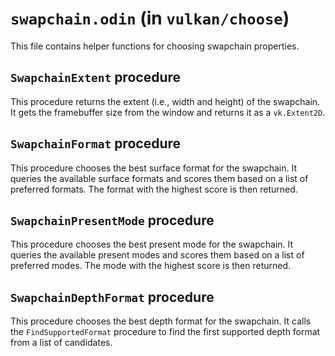 # `swapchain.odin` (in `vulkan/choose`)

This file contains helper functions for choosing swapchain properties.

## `SwapchainExtent` procedure

This procedure returns the extent (i.e., width and height) of the swapchain. It gets the framebuffer size from the window and returns it as a `vk.Extent2D`.

## `SwapchainFormat` procedure

This procedure chooses the best surface format for the swapchain. It queries the available surface formats and scores them based on a list of preferred formats. The format with the highest score is then returned.

## `SwapchainPresentMode` procedure

This procedure chooses the best present mode for the swapchain. It queries the available present modes and scores them based on a list of preferred modes. The mode with the highest score is then returned.

## `SwapchainDepthFormat` procedure

This procedure chooses the best depth format for the swapchain. It calls the `FindSupportedFormat` procedure to find the first supported depth format from a list of candidates.
